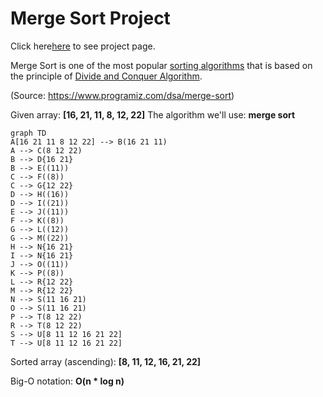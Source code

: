 # Merge Sort Project

Click here[here](https://app.patika.dev/courses/veri-yapilari-ve-algoritmalar/merge-sort-proje) to see project page.

Merge Sort is one of the most popular [sorting algorithms](https://www.programiz.com/dsa/sorting-algorithm) that is based on the principle of [Divide and Conquer Algorithm](https://www.programiz.com/dsa/divide-and-conquer).

(Source: https://www.programiz.com/dsa/merge-sort)

Given array: **[16, 21, 11, 8, 12, 22]**
The algorithm we'll use: **merge sort**

```mermaid
graph TD
A[16 21 11 8 12 22] --> B(16 21 11)
A --> C(8 12 22)
B --> D{16 21}
B --> E((11))
C --> F((8))
C --> G{12 22}
D --> H((16))
D --> I((21))
E --> J((11))
F --> K((8))
G --> L((12))
G --> M((22))
H --> N{16 21}
I --> N{16 21}
J --> O((11))
K --> P((8))
L --> R{12 22}
M --> R{12 22}
N --> S(11 16 21)
O --> S(11 16 21)
P --> T(8 12 22)
R --> T(8 12 22)
S --> U[8 11 12 16 21 22]
T --> U[8 11 12 16 21 22]
```

Sorted array (ascending): **[8, 11, 12, 16, 21, 22]**

Big-O notation: **O(n * log n)**
